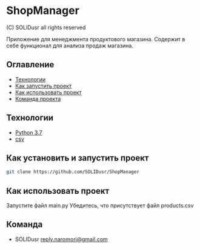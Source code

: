 # ShopManager
(C) SOLIDusr all rights reserved


Приложение для менеджмента продуктового магазина.
Содержит в себе функционал для анализа продаж магазина.

## Оглавление
- [Технологии](#технологии)
- [Как запустить проект](#как-установить-и-запустить-проект)
- [Как использовать проект](#как-использовать-проект)
- [Команда проекта](#команда-проекта)

## Технологии
- [Python 3.7](https://docs.python.org/3.7/)
- [csv](https://docs.python.org/3/library/csv.html)

## Как установить и запустить проект

```bash
git clone https://github.com/SOLIDusr/ShopManager

```

## Как использовать проект

Запустите файл main.py
Убедитесь, что присутствует файл products.csv


## Команда

- SOLIDusr reply.naromori@gmail.com
